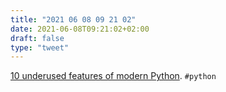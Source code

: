```yaml
---
title: "2021 06 08 09 21 02"
date: 2021-06-08T09:21:02+02:00
draft: false
type: "tweet"
---
```

[10 underused features of modern Python](https://phiresky.github.io/blog/2021/python-features/). `#python`
